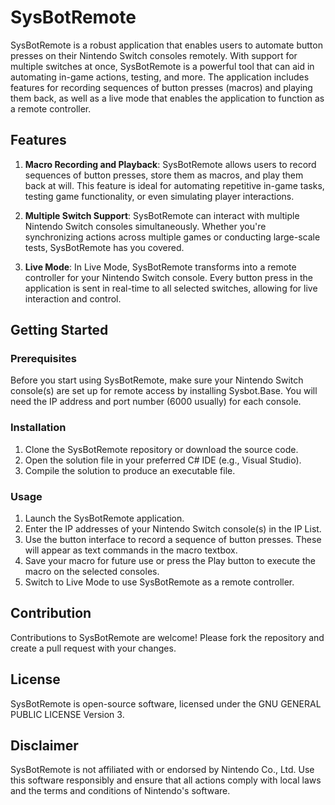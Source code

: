 # SysBotRemote

SysBotRemote is a robust application that enables users to automate button presses on their Nintendo Switch consoles remotely. With support for multiple switches at once, SysBotRemote is a powerful tool that can aid in automating in-game actions, testing, and more. The application includes features for recording sequences of button presses (macros) and playing them back, as well as a live mode that enables the application to function as a remote controller.

## Features

1. **Macro Recording and Playback**: SysBotRemote allows users to record sequences of button presses, store them as macros, and play them back at will. This feature is ideal for automating repetitive in-game tasks, testing game functionality, or even simulating player interactions.

2. **Multiple Switch Support**: SysBotRemote can interact with multiple Nintendo Switch consoles simultaneously. Whether you're synchronizing actions across multiple games or conducting large-scale tests, SysBotRemote has you covered.

3. **Live Mode**: In Live Mode, SysBotRemote transforms into a remote controller for your Nintendo Switch console. Every button press in the application is sent in real-time to all selected switches, allowing for live interaction and control.




## Getting Started

### Prerequisites

Before you start using SysBotRemote, make sure your Nintendo Switch console(s) are set up for remote access by installing Sysbot.Base. You will need the IP address and port number (6000 usually) for each console.

### Installation

1. Clone the SysBotRemote repository or download the source code.
2. Open the solution file in your preferred C# IDE (e.g., Visual Studio).
3. Compile the solution to produce an executable file.

### Usage

1. Launch the SysBotRemote application.
2. Enter the IP addresses of your Nintendo Switch console(s) in the IP List.
3. Use the button interface to record a sequence of button presses. These will appear as text commands in the macro textbox.
4. Save your macro for future use or press the Play button to execute the macro on the selected consoles.
5. Switch to Live Mode to use SysBotRemote as a remote controller.

## Contribution

Contributions to SysBotRemote are welcome! Please fork the repository and create a pull request with your changes.

## License

SysBotRemote is open-source software, licensed under the GNU GENERAL PUBLIC LICENSE Version 3.

## Disclaimer

SysBotRemote is not affiliated with or endorsed by Nintendo Co., Ltd. Use this software responsibly and ensure that all actions comply with local laws and the terms and conditions of Nintendo's software.

